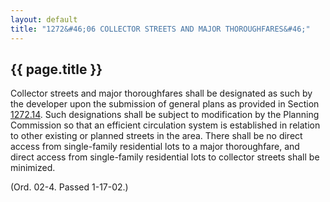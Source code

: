 ---
layout: default 
title: "1272&#46;06 COLLECTOR STREETS AND MAJOR THOROUGHFARES&#46;"---

{{ page.title }}
----------------

Collector streets and major thoroughfares shall be designated as such by
the developer upon the submission of general plans as provided in
Section [1272.14](53c36b10.html). Such designations shall be subject to
modification by the Planning Commission so that an efficient circulation
system is established in relation to other existing or planned streets
in the area. There shall be no direct access from single-family
residential lots to a major thoroughfare, and direct access from
single-family residential lots to collector streets shall be minimized.

(Ord. 02-4. Passed 1-17-02.)
